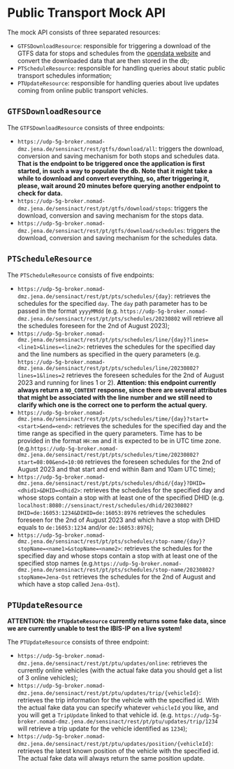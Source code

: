 # Public Transport Mock API 

The mock API consists of three separated resources:

+ `GTFSDownloadResource`: responsible for triggering a download of the GTFS data for stops and schedules from the [opendata website](https://www.opendata-oepnv.de) and convert the downloaded data that are then stored in the db;
+ `PTScheduleResource`: responsible for handling queries about static public transport schedules information;
+ `PTUpdateResource`: responsible for handling queries about live updates coming from online public transport vehicles.

## `GTFSDownloadResource`

The `GTFSDownloadResource` consists of three endpoints:

+ `https://udp-5g-broker.nomad-dmz.jena.de/sensinact/rest/gtfs/download/all`: triggers the download, conversion and saving mechanism for both stops and schedules data. **That is the endpoint to be triggered once the application is first started, in such a way to populate the db. Note that it might take a while to download and convert everything, so, after triggering it, please, wait around 20 minutes before querying another endpoint to check for data.**
+ `https://udp-5g-broker.nomad-dmz.jena.de/sensinact/rest/pt/gtfs/download/stops`: triggers the download, conversion and saving mechanism for the stops data.
+ `https://udp-5g-broker.nomad-dmz.jena.de/sensinact/rest/pt/gtfs/download/schedules`: triggers the download, conversion and saving mechanism for the schedules data.

## `PTScheduleResource`

The `PTScheduleResource` consists of five endpoints:

+ `https://udp-5g-broker.nomad-dmz.jena.de/sensinact/rest/pt/pts/schedules/{day}`: retrieves the schedules for the specified `day`. The `day` path parameter has to be passed in the format `yyyyMMdd` (e.g. `https://udp-5g-broker.nomad-dmz.jena.de/sensinact/rest/pt/pts/schedules/20230802` will retrieve all the schedules foreseen for the 2nd of August 2023);
+ `https://udp-5g-broker.nomad-dmz.jena.de/sensinact/rest/pt/pts/schedules/line/{day}?lines=<line1>&lines=<line2>`: retrieves the schedules for the specified day and the line numbers as specified in the query parameters (e.g. `https://udp-5g-broker.nomad-dmz.jena.de/sensinact/rest/pt/pts/schedules/line/20230802?lines=1&lines=2` retrieves the foreseen schedules for the 2nd of August 2023 and running for lines 1 or 2). **Attention: this endpoint currently always return a `NO_CONTENT` response, since there are several attributes that might be associated with the line number and we still need to clarify which one is the correct one to perform the actual query.**
+ `https://udp-5g-broker.nomad-dmz.jena.de/sensinact/rest/pt/pts/schedules/time/{day}?start=<start>&end=<end>`: retrieves the schedules for the specified day and the time range as specified in the query parameters. Time has to be provided in the format `HH:mm` and it is expected to be in UTC time zone. (e.g.`https://udp-5g-broker.nomad-dmz.jena.de/sensinact/rest/pt/pts/schedules/time/20230802?start=08:00&end=10:00` retrieves the foreseen schedules for the 2nd of August 2023 and that start and end within 8am and 10am UTC time);
+ `https://udp-5g-broker.nomad-dmz.jena.de/sensinact/rest/pt/pts/schedules/dhid/{day}?DHID=<dhid1>&DHID=<dhid2>`: retrieves the schedules for the specified day and whose stops contain a stop with at least one of the specified DHID (e.g. `localhost:8080://sensinact/rest/schedules/dhid/20230802?DHID=de:16053:1234&DIHID=de:16053:8976` retrieves the schedules foreseen for the 2nd of August 2023 and which have a stop with DHID equals to `de:16053:1234` and/or `de:16053:8976`);
+ `https://udp-5g-broker.nomad-dmz.jena.de/sensinact/rest/pt/pts/schedules/stop-name/{day}?stopName=<name1>&stopName=<name2>`: retrieves the schedules for the specified day and whose stops contain a stop with at least one of the specified stop names (e.g.`https://udp-5g-broker.nomad-dmz.jena.de/sensinact/rest/pt/pts/schedules/stop-name/20230802?stopName=Jena-Ost` retrieves the schedules for the 2nd of August and which have a stop called `Jena-Ost`).

## `PTUpdateResource`

**ATTENTION: the `PTUpdateResource` currently returns some fake data, since we are currently unable to test the IBIS-IP on a live system!**

The `PTUpdateResource` consists of three endpoint:

+ `https://udp-5g-broker.nomad-dmz.jena.de/sensinact/rest/pt/ptu/updates/online`: retrieves the currently online vehicles (with the actual fake data you should get a list of 3 online vehicles);
+ `https://udp-5g-broker.nomad-dmz.jena.de/sensinact/rest/pt/ptu/updates/trip/{vehicleId}`: retrieves the trip information for the vehicle with the specified id. With the actual fake data you can specify whatever `vehicleId` you like, and you will get a `TripUpdate` linked to that vehicle id. (e.g. `https://udp-5g-broker.nomad-dmz.jena.de/sensinact/rest/pt/ptu/updates/trip/1234` will retrieve a trip update for the vehicle identified as `1234`);
+ `https://udp-5g-broker.nomad-dmz.jena.de/sensinact/rest/pt/ptu/updates/position/{vehicleId}`: retrieves the latest known position of the vehicle with the specified id. The actual fake data will always return the same position update.